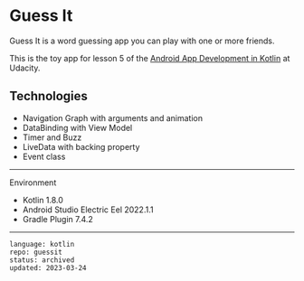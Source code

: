 # Guess It

Guess It is a word guessing app you can play with one or more friends.

This is the toy app for lesson 5 of the [Android App Development in Kotlin] at Udacity.

## Technologies

* Navigation Graph with arguments and animation
* DataBinding with View Model
* Timer and Buzz
* LiveData with backing property
* Event class

[Android App Development in Kotlin]: https://www.udacity.com/course/developing-android-apps-with-kotlin--ud9012

---

Environment

- Kotlin 1.8.0
- Android Studio Electric Eel 2022.1.1
- Gradle Plugin 7.4.2

----

```
language: kotlin
repo: guessit
status: archived
updated: 2023-03-24
```